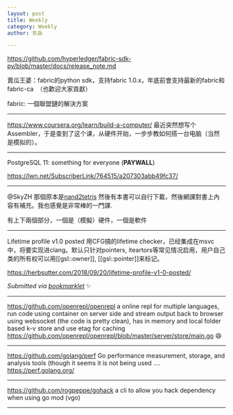 ```yaml
---
layout: post
title: Weekly
category: Weekly
author: 东岳

---
```


https://github.com/hyperledger/fabric-sdk-py/blob/master/docs/release_note.md

賣瓜王婆：fabric的python sdk，支持fabric 1.0.x，年底前會支持最新的fabric和fabric-ca　（也歡迎大家貢獻）

fabric: 一個聯盟鏈的解決方案

***

https://www.coursera.org/learn/build-a-computer/ 最近突然想写个 Assembler，于是查到了这个课，从硬件开始，一步步教如何搭一台电脑（当然是模拟的）。

***

PostgreSQL 11: something for everyone (**PAYWALL**)

https://lwn.net/SubscriberLink/764515/a207303abb49fc37/

***

@SkyZH 那個原本是[nand2tetris](https://www.nand2tetris.org/) 然後有本書可以自行下載，然後網課對書上內容有補充。我也感覺是非常棒的一門課.

有上下兩個部分，一個是（模擬）硬件，一個是軟件

***

Lifetime profile v1.0 posted    用CFG搞的lifetime checker，已经集成在msvc中，将要实现进clang。默认只针对pointers, iteartors等常见情况启用，用户自己类的所有权可以用[[gsl::owner]], [[gsl::pointer]]来标记。

https://herbsutter.com/2018/09/20/lifetime-profile-v1-0-posted/

 *Submitted via [bookmarklet](https://gist.github.com/htfy96/301ae2b1c477a4a644e943bbc27c9588)* :sparkles:

***

https://github.com/openrepl/openrepl a online repl for multiple languages, run code using container on server side and stream output back to browser using websocket (the code is pretty clean), has in memory and local folder based k-v store and use etag for caching https://github.com/openrepl/openrepl/blob/master/server/store/main.go 😄 

***

https://github.com/golang/perf Go performance measurement, storage, and analysis tools  (though it seems it is not being used .... https://perf.golang.org/

***

https://github.com/rogpeppe/gohack a cli to allow you hack dependency when using go mod (vgo)

***

